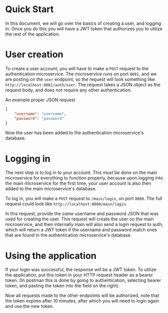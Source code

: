# Quick Start
In this document, we will go over the basics of creating a user, and logging in. Once you do this you will have a JWT token that authorizes you to utilize the rest of the application.

# User creation

To create a user account, you will have to make a `POST` request to the authentication microservice.
The microservice runs on port `8081`, and we are posting on the `user` endpoint, so the request will look something like 
`http://localhost:8081/auth/user`. The request takes a JSON object as the request body, and does not require any other authentication.

An example proper JSON request
```json
{
	"username": "username",
	"password": "password"
}
```

Now the user has been added to the authentication microservice's database. 

# Logging in

The next step is to log in to your account. This _must_  be done on the main microservice 
for everything to function properly, because upon logging into the main microservice for the 
first time, your user account is also then added to the main microservice's database. 

To log in, you will make a `POST` request to `/main/login`, on port `8080`. The full request could 
look like `http://localhost:8080/main/login`.

In this request, provide the _same_ username and password JSON that was used for creating the user.
This request will create the user on the main microservice, and then internally main will also send a
login request to auth, which will return a JWT token if the username and password match ones that
are found in the authentication microservice's database.

# Using the application

If your login was successful, the response will be a JWT token. To utilize the application, put this token in your
HTTP request header as a bearer token. (In postman this is done by going to authentication, selecting bearer token, and 
pasting the token into the field on the right). 

Now all requests made to the other endpoints will be authorized, note that the token expires after 10 minutes, after which 
you will need to login again and use the new token.  